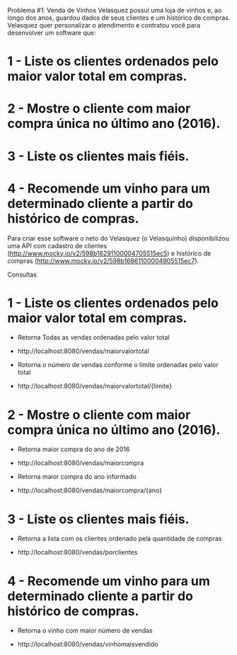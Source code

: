 Problema #1: Venda de Vinhos
Velasquez possui uma loja de vinhos e, ao longo dos anos, guardou dados de seus
clientes e um histórico de compras. Velasquez quer personalizar o atendimento e
contratou você para desenvolver um software que:

# 1 - Liste os clientes ordenados pelo maior valor total em compras.
# 2 - Mostre o cliente com maior compra única no último ano (2016).
# 3 - Liste os clientes mais fiéis.
# 4 - Recomende um vinho para um determinado cliente a partir do histórico de compras.

Para criar esse software o neto do Velasquez (o Velasquinho) disponibilizou uma
API com cadastro de clientes
(http://www.mocky.io/v2/598b16291100004705515ec5) e histórico de compras
(http://www.mocky.io/v2/598b16861100004905515ec7).

Consultas
# 1 - Liste os clientes ordenados pelo maior valor total em compras.
* Retorna Todas as vendas ordenadas pelo valor total
- http://localhost:8080/vendas/maiorvalortotal 

* Rotorna o número de vendas conforme o limite ordenadas pelo valor total
- http://localhost:8080/vendas/maiorvalortotal/{limite} 

# 2 - Mostre o cliente com maior compra única no último ano (2016).
* Retorna maior compra do ano de 2016
- http://localhost:8080/vendas/maiorcompra

* Retorna maior compra do ano informado
- http://localhost:8080/vendas/maiorcompra/{ano}

# 3 - Liste os clientes mais fiéis.
* Retorna a lista com os clientes ordenado pela quantidade de compras
- http://localhost:8080/vendas/porclientes

# 4 - Recomende um vinho para um determinado cliente a partir do histórico de compras.
* Retorna o vinho com maior número de vendas
- http://localhost:8080/vendas/vinhomaisvendido